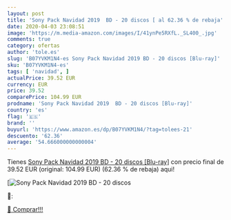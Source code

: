 ```yaml
---
layout: post
title: 'Sony Pack Navidad 2019  BD - 20 discos [ al 62.36 % de rebaja'
date: 2020-04-03 23:08:51
image: 'https://m.media-amazon.com/images/I/41ynPe5RXfL._SL400_.jpg'
comments: true
category: ofertas
author: 'tole.es'
slug: 'B07YVKM1N4-es Sony Pack Navidad 2019 BD - 20 discos [Blu-ray]'
sku: 'B07YVKM1N4-es'
tags: [ 'navidad', ]
actualPrice: 39.52 EUR
currency: EUR
price: 39.52
comparePrice: 104.99 EUR
prodname: 'Sony Pack Navidad 2019  BD - 20 discos [Blu-ray]'
country: 'es'
flag: '🇪🇸'
brand: ''
buyurl: 'https://www.amazon.es/dp/B07YVKM1N4/?tag=tolees-21'
descuento: '62.36'
average: '54.666000000000004'
---
```


Tienes [Sony Pack Navidad 2019  BD - 20 discos [Blu-ray]](https://www.amazon.es/dp/B07YVKM1N4/?tag=tolees-21) con precio final de  39.52 EUR (original: 104.99 EUR) (62.36 %  de rebaja) aqui!

[![Sony Pack Navidad 2019  BD - 20 discos [](https://m.media-amazon.com/images/I/41ynPe5RXfL._SL400_.jpg)](https://www.amazon.es/dp/B07YVKM1N4/?tag=tolees-21)

🔎:


[🛒 Comprar!!!](https://www.amazon.es/dp/B07YVKM1N4/?tag=tolees-21)
